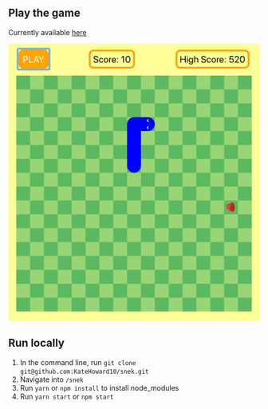 ## Play the game

Currently available [here](https://ssssnek.herokuapp.com)

![Snek in action](Snek.gif)

## Run locally

1. In the command line, run `git clone git@github.com:KateHoward10/snek.git`
2. Navigate into `/snek`
3. Run `yarn` or `npm install` to install node_modules
4. Run `yarn start` or `npm start`

